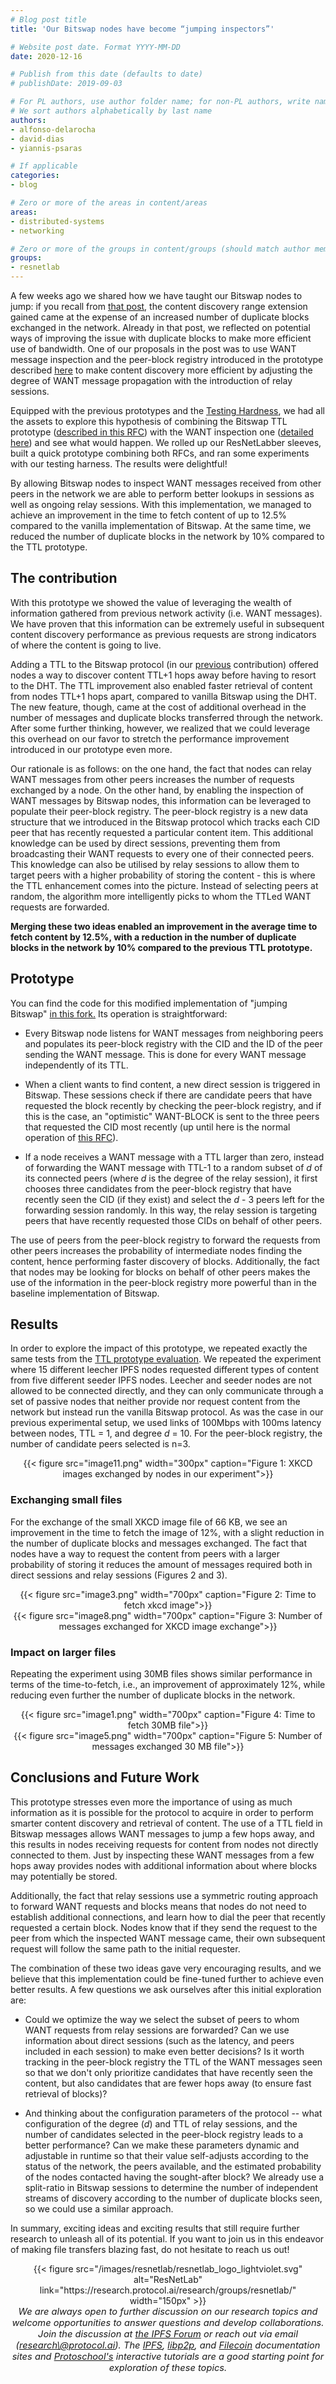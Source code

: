 ```yaml
---
# Blog post title
title: 'Our Bitswap nodes have become “jumping inspectors”'

# Website post date. Format YYYY-MM-DD
date: 2020-12-16

# Publish from this date (defaults to date)
# publishDate: 2019-09-03

# For PL authors, use author folder name; for non-PL authors, write name as in paper within ""
# We sort authors alphabetically by last name
authors:
- alfonso-delarocha
- david-dias
- yiannis-psaras

# If applicable
categories:
- blog

# Zero or more of the areas in content/areas
areas:
- distributed-systems
- networking

# Zero or more of the groups in content/groups (should match author membership)
groups:
- resnetlab
---
```

A few weeks ago we shared how we have taught our Bitswap nodes to jump: if you recall from [that post](https://research.protocol.ai/blog/2020/teaching-bitswap-nodes-to-jump/), the content discovery range extension gained came at the expense of an increased number of duplicate blocks exchanged in the network. Already in that post, we reflected on potential ways of improving the issue with duplicate blocks to make more efficient use of bandwidth. One of our proposals in the post was to use WANT message inspection and the peer-block registry introduced in the prototype described [here](https://research.protocol.ai/blog/2020/two-ears-one-mouth-how-to-leverage-bitswap-chatter-for-faster-transfers) to make content discovery more efficient by adjusting the degree of WANT message propagation with the introduction of relay sessions.

Equipped with the previous prototypes and the [Testing Hardness](https://github.com/protocol/beyond-bitswap/tree/master/testbed), we had all the assets to explore this hypothesis of combining the Bitswap TTL prototype ([described in this RFC](https://github.com/protocol/beyond-bitswap/tree/master/RFC/rfcBBL102)) with the WANT inspection one ([detailed here](https://github.com/protocol/beyond-bitswap/tree/master/RFC/rfcBBL104)) and see what would happen. We rolled up our ResNetLabber sleeves,  built a quick prototype combining both RFCs, and ran some experiments with our testing harness. The results were delightful!

By allowing Bitswap nodes to inspect WANT messages received from other peers in the network we are able to perform better lookups in sessions as well as ongoing relay sessions. With this implementation, we managed to achieve an improvement in the time to fetch content of up to 12.5% compared to the vanilla implementation of Bitswap. At the same time, we reduced the number of duplicate blocks in the network by 10% compared to the TTL prototype.

## The contribution

With this prototype we showed the value of leveraging the wealth of information gathered from previous network activity (i.e. WANT messages). We have proven that this information can be extremely useful in subsequent content discovery performance as previous requests are strong indicators of where the content is going to live.

Adding a TTL to the Bitswap protocol (in our [previous](https://research.protocol.ai/blog/2020/teaching-bitswap-nodes-to-jump/) contribution) offered nodes a way to discover content TTL+1 hops away before having to resort to the DHT. The TTL improvement also enabled faster retrieval of content from nodes TTL+1 hops apart, compared to vanilla Bitswap using the DHT. The new feature, though, came at the cost of additional overhead in the number of messages and duplicate blocks transferred through the network. After some further thinking, however, we realized that we could leverage this overhead on our favor to stretch the performance improvement introduced in our prototype even more.

Our rationale is as follows: on the one hand, the fact that nodes can relay WANT messages from other peers increases the number of requests exchanged by a node. On the other hand, by enabling the inspection of WANT messages by Bitswap nodes, this information can be leveraged to populate their peer-block registry. The peer-block registry is a new data structure that we introduced in the Bitswap protocol which tracks  each CID peer that has recently requested a particular content item. This additional knowledge can be used by direct sessions, preventing them from broadcasting their WANT requests to every one of their connected peers. This knowledge can also be utilised by relay sessions to allow them to target peers with a higher probability of storing the content - this is where the TTL enhancement comes into the picture. Instead of selecting peers at random, the algorithm more intelligently picks to whom the TTLed WANT requests are forwarded.

**Merging these two ideas enabled an improvement in the average time to fetch content by 12.5%, with a reduction in the number of duplicate blocks in the network by 10% compared to the previous TTL prototype.**

## Prototype

You can find the code for this modified implementation of "jumping Bitswap" [in this fork.](https://github.com/adlrocha/go-bitswap/tree/feature/rfcBBL102+rfcBBL104) Its operation is straightforward:

- Every Bitswap node listens for WANT messages from neighboring peers and populates its peer-block registry with the CID and the ID of the peer sending the WANT message. This is done for every WANT message independently of its TTL.

- When a client wants to find content, a new direct session is triggered in Bitswap. These sessions check if there are candidate peers that have requested the block recently by checking the peer-block registry, and if this is the case, an "optimistic" WANT-BLOCK is sent to the three peers that requested the CID most recently (up until here is the normal operation of [this RFC](https://github.com/protocol/beyond-bitswap/tree/master/RFC/rfcBBL104)).

- If a node receives a WANT message with a TTL larger than zero, instead of forwarding the WANT message with TTL-1 to a random subset of *d* of its connected peers (where *d* is the degree of the relay session), it first chooses three candidates from the peer-block registry that have recently seen the CID (if they exist) and select the *d* - 3 peers left for the forwarding session randomly. In this way, the relay session is targeting peers that have recently requested those CIDs on behalf of other peers.

The use of peers from the peer-block registry to forward the requests from other peers increases the probability of intermediate nodes finding the content, hence performing faster discovery of blocks. Additionally, the fact that nodes may be looking for blocks on behalf of other peers makes the use of the information in the peer-block registry more powerful than in the baseline implementation of Bitswap.

## Results

In order to explore the impact of this prototype, we repeated exactly the same tests from the [TTL prototype evaluation](https://research.protocol.ai/blog/2020/teaching-bitswap-nodes-to-jump/). We repeated the experiment where 15 different leecher IPFS nodes requested different types of content from five different seeder IPFS nodes. Leecher and seeder nodes are not allowed to be connected directly, and they can only communicate through a set of passive nodes that neither provide nor request content from the network but instead run the vanilla Bitswap protocol. As was the case in our previous experimental setup, we used links of 100Mbps with 100ms latency between nodes, TTL = 1, and degree *d* = 10. For the peer-block registry, the number of candidate peers selected is n=3.

<center>{{< figure src="image11.png" width="300px" caption="Figure 1: XKCD images exchanged by nodes in our experiment">}}</center>

### Exchanging small files

For the exchange of the small XKCD image file of 66 KB, we see an improvement in the time to fetch the image of 12%, with a slight reduction in the number of duplicate blocks and messages exchanged. The fact that nodes have a way to request the content from peers with a larger probability of storing it reduces the amount of messages required both in direct sessions and relay sessions (Figures 2 and 3).

<center>{{< figure src="image3.png" width="700px" caption="Figure 2: Time to fetch xkcd image">}}</center>

<center>{{< figure src="image8.png" width="700px" caption="Figure 3: Number of messages exchanged for XKCD image exchange">}}</center>

### Impact on larger files

Repeating the experiment using 30MB files shows similar performance in terms of the time-to-fetch, i.e., an improvement of approximately 12%, while reducing even further the number of duplicate blocks in the network.


<center>{{< figure src="image1.png" width="700px" caption="Figure 4: Time to fetch 30MB file">}}</center>


<center>{{< figure src="image5.png" width="700px" caption="Figure 5: Number of messages exchanged 30 MB file">}}</center>

## Conclusions and Future Work

This prototype stresses even more the importance of using as much information as it is possible for the protocol to acquire in order to perform smarter content discovery and retrieval of content. The use of a TTL field in Bitswap messages allows WANT messages to jump a few hops away, and this results in nodes receiving requests for content from nodes not directly connected to them. Just by inspecting these WANT messages from a few hops away provides nodes with additional information about where blocks may potentially be stored.

Additionally, the fact that relay sessions use a symmetric routing approach to forward WANT requests and blocks means that nodes do not need to establish additional connections, and learn how to dial the peer that recently requested a certain block. Nodes know that if they send the request to the peer from which the inspected WANT message came, their own subsequent request will follow the same path to the initial requester.

The combination of these two ideas gave very encouraging results, and we believe that this implementation could be fine-tuned further to achieve even better results. A few questions we ask ourselves after this initial exploration are:

- Could we optimize the way we select the subset of peers to whom WANT requests from relay sessions are forwarded? Can we use information about direct sessions (such as the latency, and peers included in each session) to make even better decisions? Is it worth tracking in the peer-block registry the TTL of the WANT messages seen so that we don't only prioritize candidates that have recently seen the content, but also candidates that are fewer hops away (to ensure fast retrieval of blocks)?

- And thinking about the configuration parameters of the protocol -- what configuration of the degree (*d*) and TTL of relay sessions, and the number of candidates selected in the peer-block registry leads to a better performance? Can we make these parameters dynamic and adjustable in runtime so that their value self-adjusts according to the status of the network, the peers available, and the estimated probability of the nodes contacted having the sought-after block? We already use a split-ratio in Bitswap sessions to determine the number of independent streams of discovery according to the number of duplicate blocks seen, so we could use a similar approach.

In summary, exciting ideas and exciting results that still require further research to unleash all of its potential. If you want to join us in this endeavor of making file transfers blazing fast, do not hesitate to reach us out!

<center>{{< figure src="/images/resnetlab/resnetlab_logo_lightviolet.svg" alt="ResNetLab" link="https://research.protocol.ai/research/groups/resnetlab/" width="150px" >}}</center>

<center style=font-size:11pt><i> We are always open to further discussion on our research topics and welcome opportunities to answer questions and develop collaborations. Join the discussion at <a href
="https://discuss.ipfs.io"> the IPFS Forum</a> or reach out via email (<a href="mailto:research@protocol.ai">research\@protocol.ai</a>). The <a href="https://docs.ipfs.io">IPFS</a>, <a href="https://docs.libp2p.io">libp2p</a>, and <a href="https://docs.filecoin.io">Filecoin</a> documentation sites and <a href="https://proto.school"> Protoschool's</a> interactive tutorials are a good starting point for exploration of these topics.</i></center>
